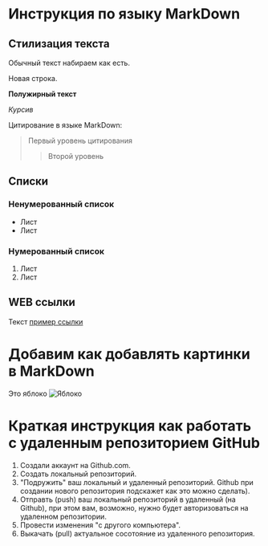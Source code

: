 # Инструкция по языку MarkDown

## Стилизация текста
Обычный текст набираем как есть.

Новая строка.


**Полужирный текст**

*Курсив*

Цитирование в языке MarkDown:
> Первый уровень цитирования
>> Второй уровень

## Списки
### Ненумерованный список
* Лист
* Лист

### Нумерованный список
1. Лист
2. Лист

## WEB ссылки
Текст [пример ссылки](http.example.com "Высплывающая подсказка")

# Добавим как добавлять картинки в MarkDown
Это яблоко
![Яблоко](apple.jpg)

# Краткая инструкция как работать с удаленным репозиторием GitHub

1. Создали аккаунт на Github.com.
2. Создать локальный репозиторий.
3. "Подружить" ваш локальный и удаленный репозиторий. Github при создании нового репозитория подскажет как это можно сделать).
4. Отправть (push) ваш локальный репозиторий в удаленный (на Github), при этом вам, возможно, нужно будет авторизоваться на удаленном репозитории.
5. Провести изменения "с другого компьютера".
6. Выкачать (pull) актуальное сосотояние из удаленного репозитория.